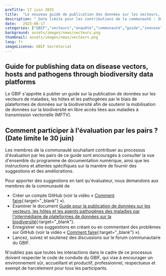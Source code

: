 ```yaml
---
preTitle: 17 juin 2025
title:  "Le nouveau guide de publication des données sur les vecteurs, les hôtes et les agents pathogènes est ouvert à la consultation de la communauté"
description: "_Date limite pour les contributions de la communauté : 30 juin 2025_"
date:   2025-06-17
categories: ["GBIF","vecteurs","enquête","communauté","guide","zoonose"]
background: assets/images/news/vecteurs.png
thumbnail: assets/images/news/vecteurs.png
lang: fr
imageLicense: GBIF Secretariat
---
```


## Guide for publishing data on disease vectors, hosts and pathogens through biodiversity data platforms

Le GBIF s'apprête à publier un guide sur la publication de données sur les vecteurs de maladies, les hôtes et les pathogènes par le biais de plateformes de données sur la biodiversité afin de soutenir la mobilisation de données sur la biodiversité en libre accès liées aux maladies à transmission vectorielle (MFTV).

## Comment participer à l'évaluation par les pairs ? (Date limite le 30 juin)

Les membres de la communauté souhaitant contribuer au processus d'évaluation par les pairs de ce guide sont encouragés à consulter la vue d'ensemble du programme de documentation numérique, ainsi que les instructions et attentes spécifiques sur la manière de fournir des suggestions et des améliorations.

Pour apporter des suggestions en tant qu'évaluateur, nous demandons aux membres de la communauté de
- Créer un compte GitHub (voir la vidéo « [Comment faire](https://vimeo.com/430640810){:target="_blank"} »).
- Examiner le document [Guide pour la publication de données sur les vecteurs, les hôtes et les agents pathogènes des maladies par l'intermédiaire de plateformes de données sur la biodiversité](https://doi.org/10.35035/doc-mjj8-ng28){:target="_blank"}.
- Enregistrer vos suggestions en créant ou en commentant des problèmes sur GitHub (voir la vidéo « [Comment faire](https://vimeo.com/430632177){:target="_blank"} »).
- Lancez, suivez et soutenez des discussions sur le forum communautaire du GBIF.

N'oubliez pas que toutes les interactions dans le cadre de ce processus doivent respecter le code de conduite du GBIF, qui vise à encourager un environnement sûr, accueillant et productif, professionnel, respectueux et exempt de harcèlement pour tous les participants.


<style> .feature-img img {background-color:#edf5ea ; object-fit: contain }> </style>